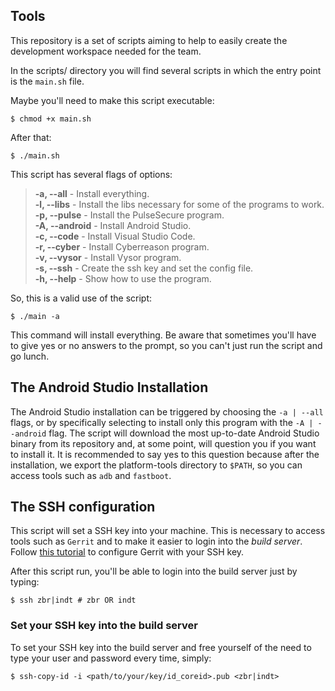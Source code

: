 ## Tools

This repository is a set of scripts aiming to help to easily create the development workspace needed for the team.

In the scripts/ directory you will find several scripts in which the entry point is the ```main.sh``` file.

Maybe you'll need to make this script executable:

```shell
$ chmod +x main.sh
```

After that:

```shell
$ ./main.sh
```

This script has several flags of options:

> **-a, --all** - Install everything.<br>
> **-l, --libs** - Install the libs necessary for some of the programs to work.<br>
> **-p, --pulse** - Install the PulseSecure program.<br>
> **-A, --android** - Install Android Studio.<br>
> **-c, --code** - Install Visual Studio Code.<br>
> **-r, --cyber** - Install Cyberreason program.<br>
> **-v, --vysor** - Install Vysor program.<br>
> **-s, --ssh** - Create the ssh key and set the config file.<br>
> **-h, --help** - Show how to use the program.<br>

So, this is a valid use of the script:

```shell
$ ./main -a
```

This command will install everything. Be aware that sometimes you'll have to give yes or no answers to the prompt, so you can't just run the script and go lunch.

## The Android Studio Installation

The Android Studio installation can be triggered by choosing the ```-a | --all``` flags, or by specifically selecting to install only this program with the ```-A | --android``` flag. The script will download the most up-to-date Android Studio binary from its repository and, at some point, will question you if you want to install it. It is recommended to say yes to this question because after the installation, we export the platform-tools directory to ```$PATH```, so you can access tools such as ```adb``` and ```fastboot```.

## The SSH configuration

This script will set a SSH key into your machine. This is necessary to access tools such as ```Gerrit``` and to make it easier to login into the *build server*. Follow [this tutorial](https://docs.google.com/document/d/1UFVoLMMWVDtZdRW41DAtouhqyThGHwrxl9KKC4NWihY/edit#) to configure Gerrit with your SSH key.

After this script run, you'll be able to login into the build server just by typing:

```shell
$ ssh zbr|indt # zbr OR indt
```

### Set your SSH key into the build server

To set your SSH key into the build server and free yourself of the need to type your user and password every time, simply:

```shell
$ ssh-copy-id -i <path/to/your/key/id_coreid>.pub <zbr|indt>
```

